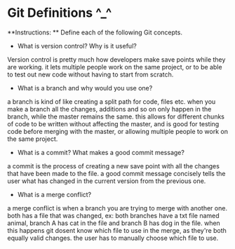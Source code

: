 # Git Definitions ^_^

**Instructions: ** Define each of the following Git concepts.

* What is version control?  Why is it useful?

Version control is pretty much how developers make save points while they are working. it lets multiple people work on the same project, or to be able to test out new code without having to start from scratch.

* What is a branch and why would you use one?

a branch is kind of like creating a split path for code, files etc. when you make a branch all the changes, additions and so on only happen in the branch, while the master remains the same. this allows for different chunks of code to be written without affecting the master, and is good for testing code before merging with the master, or allowing multiple people to work on the same project.

* What is a commit? What makes a good commit message?

a commit is the process of creating a new save point with all the changes that have been made to the file. a good commit message concisely tells the user what has changed in the current version from the previous one.

* What is a merge conflict?

a merge conflict is when a branch you are trying to merge with another one. both has a file that was changed, ex: both branches have a txt file named animal, branch A has cat in the file and branch B has dog in the file. when this happens git dosent know which file to use in the merge, as they're both equally valid changes. the user has to manually choose which file to use.